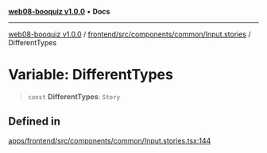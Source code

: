 [**web08-booquiz v1.0.0**](../../../../../../README.md) • **Docs**

***

[web08-booquiz v1.0.0](../../../../../../modules.md) / [frontend/src/components/common/Input.stories](../README.md) / DifferentTypes

# Variable: DifferentTypes

> `const` **DifferentTypes**: `Story`

## Defined in

[apps/frontend/src/components/common/Input.stories.tsx:144](https://github.com/boostcampwm-2024/web08-BooQuiz/blob/070f8cd9fc8f2112d3401f93894ddd08f59e2916/apps/frontend/src/components/common/Input.stories.tsx#L144)
